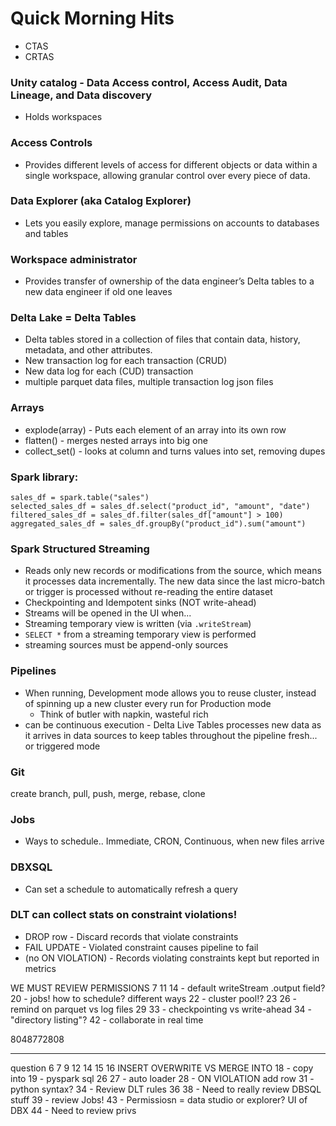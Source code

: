 # Quick Morning Hits

- CTAS
- CRTAS

### Unity catalog - Data Access control, Access Audit, Data Lineage, and Data discovery

- Holds workspaces

### Access Controls 

- Provides different levels of access for different objects or data within a single workspace, allowing granular control over every piece of data.

### Data Explorer (aka Catalog Explorer) 

- Lets you easily explore, manage permissions on accounts to databases and tables

### Workspace administrator 

- Provides transfer of ownership of the data engineer’s Delta tables to a new data engineer if old one leaves

### Delta Lake = Delta Tables

- Delta tables stored in a collection of files that contain data, history, metadata, and other attributes.
- New transaction log for each transaction (CRUD)
- New data log for each (CUD) transaction
- multiple parquet data files, multiple transaction log json files

### Arrays

- explode(array) - Puts each element of an array into its own row
- flatten() - merges nested arrays into big one
- collect_set() - looks at column and turns values into set, removing dupes

### Spark library:

```
sales_df = spark.table("sales")
selected_sales_df = sales_df.select("product_id", "amount", "date")
filtered_sales_df = sales_df.filter(sales_df["amount"] > 100)
aggregated_sales_df = sales_df.groupBy("product_id").sum("amount")
```

### Spark Structured Streaming

- Reads only new records or modifications from the source, which means it processes data incrementally. The new data since the last micro-batch or trigger is processed without re-reading the entire dataset
- Checkpointing and Idempotent sinks (NOT write-ahead)
- Streams will be opened in the UI when...
- Streaming temporary view is written (via `.writeStream`)
- `SELECT *` from a streaming temporary view is performed
- streaming sources must be append-only sources


### Pipelines

- When running, Development mode allows you to reuse cluster, instead of spinning up a new cluster every run for Production mode
	- Think of butler with napkin, wasteful rich
- can be continuous execution - Delta Live Tables processes new data as it arrives in data sources to keep tables throughout the pipeline fresh... or triggered mode

### Git

create branch, pull, push, merge, rebase, clone

### Jobs

- Ways to schedule.. Immediate, CRON, Continuous, when new files arrive

### DBXSQL

- Can set a schedule to automatically refresh a query


### DLT can collect stats on constraint violations!

- DROP row - Discard records that violate constraints
- FAIL UPDATE - Violated constraint causes pipeline to fail
- (no ON VIOLATION) - Records violating constraints kept but reported in metrics


WE MUST REVIEW PERMISSIONS
7
11
14 - default writeStream .output field?
20 - jobs! how to schedule? different ways
22 - cluster pool!?
23
26 - remind on parquet vs log files
29
33 - checkpointing vs write-ahead
34 - "directory listing"?
42 - collaborate in real time


8048772808



-----------------------------------


question 6
7
9
12
14
15
16
INSERT OVERWRITE VS MERGE INTO
18	- copy into
19 - pyspark sql
26
27 - auto loader
28 - ON VIOLATION add row
31 - python syntax?
34 - Review DLT rules
36
38 - Need to really review DBSQL stuff
39 - review Jobs!
43 - Permissiosn = data studio or explorer? UI of DBX
44 - Need to review privs